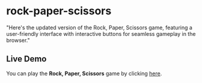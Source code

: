 # rock-paper-scissors

"Here's the updated version of the Rock, Paper, Scissors game, featuring a user-friendly interface with interactive buttons for seamless gameplay in the browser."

## Live Demo

You can play the **Rock, Paper, Scissors** game by clicking [here](https://ls-leonardo.github.io/rock-paper-scissors/).



